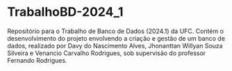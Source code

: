 # TrabalhoBD-2024_1
Repositório para o Trabalho de Banco de Dados (2024.1) da UFC. Contém o desenvolvimento do projeto envolvendo a criação e gestão de um banco de dados, realizado por Davy do Nascimento Alves, Jhonanttan Willyan Souza Silveira e Venancio Carvalho Rodrigues, sob supervisão do professor Fernando Rodrigues.
